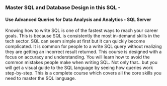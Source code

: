 ### Master SQL and Database Design in this SQL  - 
#### Use Advanced Queries for Data Analysis and Analytics - SQL Server
   
   <p> Knowing how to write SQL is one of the fastest ways to reach your career goals. This is because SQL is consistently the most in-demand skills in the tech sector. SQL can seem simple at first but it can quickly become complicated. It is common for people to a write SQL query without realizing they are getting an incorrect result returned. This course is designed with a focus on accuracy and understanding. You will learn how to avoid the common mistakes people make when writing SQL. Not only that.. but you will get a visual guide to the SQL language by seeing how queries work step-by-step. This is a complete course which covers all the core skills you need to master the SQL language.</p>
